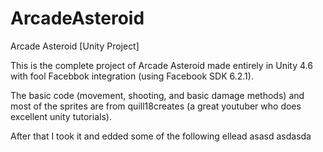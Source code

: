 # ArcadeAsteroid
Arcade Asteroid [Unity Project]

This is the complete project of Arcade Asteroid made entirely in Unity 4.6 with fool Facebbok integration (using Facebook SDK 6.2.1).

The basic code (movement, shooting, and basic damage methods) and most of the sprites are from quill18creates (a great youtuber who does excellent unity tutorials). 

After that I took it and edded some of the following ellead asasd asdasda 
